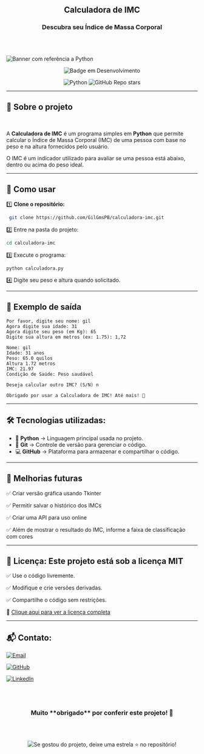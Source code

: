 <h2 align="center"> Calculadora de IMC</h2><h3 align="center">Descubra seu Índice de Massa Corporal </h3>
<br><br>

![Banner com referência a Python](https://github.com/user-attachments/assets/a6a57363-27ef-4c50-b5fb-0544859e756d)


<div align="center">

![Badge em Desenvolvimento](http://img.shields.io/static/v1?label=STATUS&message=EM%20DESENVOLVIMENTO&color=GREEN&style=for-the-badge)

![Python](https://img.shields.io/badge/Python-3.10-blue?style=for-the-badge&logo=python)  ![GitHub Repo stars](https://img.shields.io/github/stars/GilGmsPB/calculadora-imc?style=for-the-badge)

</div>

---

## 📖 Sobre o projeto  

<br>

A **Calculadora de IMC** é um programa simples em **Python** que permite calcular o Índice de Massa Corporal (IMC) de uma pessoa com base no peso e na altura fornecidos pelo usuário.  

O IMC é um indicador utilizado para avaliar se uma pessoa está abaixo, dentro ou acima do peso ideal.  

---

## 🚀 Como usar  

1️⃣ **Clone o repositório:**  
  ```sh
   git clone https://github.com/GilGmsPB/calculadora-imc.git
  ```

2️⃣ Entre na pasta do projeto:
  ```sh
  cd calculadora-imc
  ```

3️⃣ Execute o programa:

  ```
  python calculadora.py
  ```

4️⃣ Digite seu peso e altura quando solicitado.

---

## 📌 Exemplo de saída
```
Por favor, digite seu nome: gil
Agora digite sua idade: 31
Agora digite seu peso (em Kg): 65
Digite sua altura em metros (ex: 1.75): 1,72

Nome: gil
Idade: 31 anos
Peso: 65.0 quilos
Altura 1.72 metros
IMC: 21.97
Condição de Saúde: Peso saudável

Deseja calcular outro IMC? (S/N) n

Obrigado por usar a Calculadora de IMC! Até mais! 👋
```

---

## 🛠 Tecnologias utilizadas:

- 🐍 **Python** → Linguagem principal usada no projeto.  
- 🔄 **Git** → Controle de versão para gerenciar o código.  
- 💻 **GitHub** → Plataforma para armazenar e compartilhar o código.

---

## 📝 Melhorias futuras

✅ Criar versão gráfica usando Tkinter

✅ Permitir salvar o histórico dos IMCs

✅ Criar uma API para uso online

✅ Além de mostrar o resultado do IMC, informe a faixa de classificação com cores

---

## 📜 Licença: Este projeto está sob a licença MIT

✅ Use o código livremente.

✅ Modifique e crie versões derivadas.

✅ Compartilhe o código sem restrições.

🔗 [Clique aqui para ver a licença completa](./LICENSE)

---

## 📬 Contato:

[![Email](https://img.shields.io/badge/Email-Contate%20meu%20Gmail-red?style=for-the-badge&logo=gmail)](mailto:gilvanderlygomes@gmail.com)


[![GitHub](https://img.shields.io/badge/GitHub-Profile-black?style=for-the-badge&logo=github)](https://github.com/GilGmsPB)

[![LinkedIn](https://img.shields.io/badge/LinkedIn-Perfil-blue?style=for-the-badge&logo=linkedin)]([https://www.linkedin.com/in/seu-usuario/](https://www.linkedin.com/in/gilvanderly-gomes-2325622a8/))

<br><br>

<h3 align="center">Muito **obrigado** por conferir este projeto! 💙</h3>

<br><br>

<p align="center">
  <img src="https://github.com/user-attachments/assets/837e5465-c31c-4544-a109-18e8686036e9" alt="Se gostou do projeto, deixe uma estrela ⭐ no repositório!">
</p>
